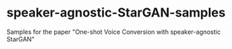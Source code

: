 # speaker-agnostic-StarGAN-samples
Samples for the paper "One-shot Voice Conversion with speaker-agnostic StarGAN"

